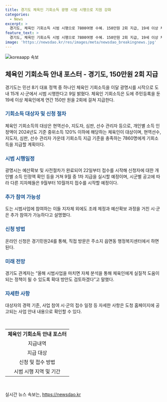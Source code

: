 ```yaml
---
title: 경기도 체육인 기회소득 광명 시범 시행으로 지원 강화
categories:
  - News
excerpt: >
  경기도, 체육인 기회소득 시범 시행으로 7800여명 수혜. 150만원 2회 지급, 19세 이상 체육인 대상. 광명시 22일부터 접수 시작하여 9월 중 1차 지급 예정. 다른 시·군은 9월~10월 접수 예정. 시범사업 참여 후 추가 참여 가능. 자세한 사항은 도청 홈페이지 및 경기민원24에서 확인 가능. 체육인들에게 실질적 도움이 되는 정책으로 확대 방안 검토 예정.
feature_text: >
  경기도, 체육인 기회소득 시범 시행으로 7800여명 수혜. 150만원 2회 지급, 19세 이상 체육인 대상. 광명시 22일부터 접수 시작하여 9월 중 1차 지급 예정. 다른 시·군은 9월~10월 접수 예정. 시범사업 참여 후 추가 참여 가능. 자세한 사항은 도청 홈페이지 및 경기민원24에서 확인 가능. 체육인들에게 실질적 도움이 되는 정책으로 확대 방안 검토 예정.
image: 'https://newsdao.kr/res/images/meta/newsdao_breakingnews.jpg'
---
```


<p><img src="https://newsdao.kr/res/images/meta/newsdao_breakingnews.jpg" alt="koreaapp 속보" /></p>

<h2 data-ke-size="size26">체육인 기회소득 안내 포스터 - 경기도, 150만원 2회 지급</h2>

<p data-ke-size="size16">경기도는 민선 8기 대표 정책 중 하나인 체육인 기회소득을 이달 광명시를 시작으로 도내 15개 시·군에서 시범 시행한다고 9일 밝혔다. 체육인 기회소득은 도에 주민등록을 둔 19세 이상 체육인에게 연간 150만 원을 2회에 걸쳐 지급한다.</p>

<h3><b><span style="color: #1a5490;">기회소득 대상자 및 신청 절차</span></b></h3>

<p data-ke-size="size16">체육인 기회소득의 대상은 현역선수, 지도자, 심판, 선수 관리자 등으로, 개인별 소득 인정액이 2024년도 기준 중위소득 120% 이하에 해당하는 체육인이 대상이며, 현역선수, 지도자, 심판, 선수 관리자 가운데 기회소득 지급 기준을 충족하는 7860명에게 기회소득을 지급할 계획이다.</p>

<h3><b><span style="color: #1a5490;">시범 시행일정</span></b></h3>

<p data-ke-size="size16">광명시는 예산확보 및 사전절차가 완료되어 22일부터 접수를 시작해 신청자에 대한 개인별 소득 인정액 확인 등을 거쳐 9월 중 1차 지급을 실시할 예정이며, 시군별 공고에 따라 다른 지자체들은 9월부터 10월까지 접수를 시작할 예정이다.</p>

<h3><b><span style="color: #1a5490;">추가 참여 가능성</span></b></h3>

<p data-ke-size="size16">도는 시범사업에 참여하는 이들 지자체 외에도 조례 제정과 예산확보 과정을 거친 시·군은 추가 참여가 가능하다고 설명했다.</p>

<h3><b><span style="color: #1a5490;">신청 방법</span></b></h3>

<p data-ke-size="size16">온라인 신청은 경기민원24를 통해, 직접 방문은 주소지 읍면동 행정복지센터에서 하면 된다.</p>

<h3><b><span style="color: #1a5490;">미래 전망</span></b></h3>

<p data-ke-size="size16">경기도 관계자는 “올해 시범사업을 마치면 자체 분석을 통해 체육인에게 실질적 도움이 되는 정책이 될 수 있도록 확대 방안도 검토하겠다”고 말했다.</p>

<h3><b><span style="color: #1a5490;">자세한 사항</span></b></h3>

<p data-ke-size="size16">대상자의 경력 기준, 사업 참여 시·군의 접수 일정 등 자세한 사항은 도청 홈페이지에 공고되는 사업 안내 내용으로 확인할 수 있다.</p>

<p data-ke-size="size16">&nbsp;</p>

<table>
    <tbody>
        <tr>
            <td style="text-align: center; height: 17px;"><b>체육인 기회소득 안내 포스터</b></td>
        </tr>
        <tr>
            <td style="text-align: center; height: 17px;">지급내역</td>
        </tr>
        <tr>
            <td style="text-align: center; height: 17px;">지급 대상</td>
        </tr>
        <tr>
            <td style="text-align: center; height: 17px;">신청 및 접수 방법</td>
        </tr>
        <tr>
            <td style="text-align: center; height: 17px;">시범 시행 지역 및 기간</td>
        </tr>
    </tbody>
</table>

<p data-ke-size="size16">&nbsp;</p>
실시간 뉴스 속보는, <a href="https://newsdao.kr" rel="dofollow">https://newsdao.kr</a>


